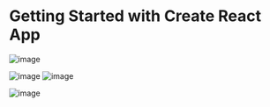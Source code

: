 # Getting Started with Create React App

![image](https://github.com/kumarParas7477/RockPaperScissor/assets/37939288/127a506f-b77a-46fe-87e2-ed9c47f2309e)


![image](https://github.com/kumarParas7477/RockPaperScissor/assets/37939288/c7d6f5b8-dbcb-4bde-abae-8d77d7b870a9)
![image](https://github.com/kumarParas7477/RockPaperScissor/assets/37939288/f0d14d54-7d9d-4800-b524-3284206c061f)





![image](https://github.com/kumarParas7477/RockPaperScissor/assets/37939288/13e64ba3-8dbe-4ecb-9be6-7497603c60fc)
